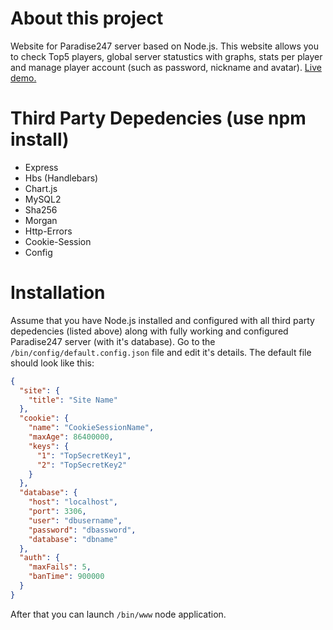 # About this project
Website for Paradise247 server based on Node.js. This website allows you to check Top5 players, global server statustics with graphs, stats per player and manage player account (such as password, nickname and avatar). [Live demo.](https://paradise.gta3.pl)

# Third Party Depedencies (use npm install)
- Express
- Hbs (Handlebars)
- Chart.js
- MySQL2
- Sha256
- Morgan
- Http-Errors
- Cookie-Session
- Config

# Installation
Assume that you have Node.js installed and configured with all third party depedencies (listed above) along with fully working and configured Paradise247 server (with it's database). Go to the ```/bin/config/default.config.json``` file and edit it's details. The default file should look like this:
```JSON
{
  "site": {
    "title": "Site Name"
  },
  "cookie": {
    "name": "CookieSessionName",
    "maxAge": 86400000,
    "keys": {
      "1": "TopSecretKey1",
      "2": "TopSecretKey2"
    }
  },
  "database": {
    "host": "localhost",
    "port": 3306,
    "user": "dbusername",
    "password": "dbassword",
    "database": "dbname"
  },
  "auth": {
    "maxFails": 5,
    "banTime": 900000
  }
}
```
After that you can launch ```/bin/www``` node application.